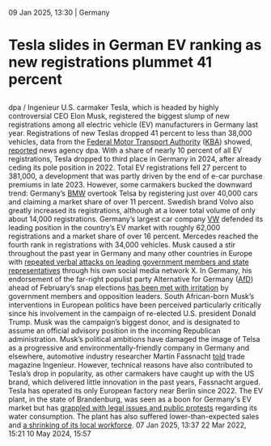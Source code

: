 09 Jan 2025, 13:30
| 
Germany
# Tesla slides in German EV ranking as new registrations plummet 41 percent
## 
dpa / Ingenieur 
U.S. carmaker Tesla, which is headed by highly controversial CEO Elon Musk, registered the biggest slump of new registrations among all electric vehicle (EV) manufacturers in Germany last year. Registrations of new Teslas dropped 41 percent to less than 38,000 vehicles, data from the [Federal Motor Transport Authority](https://www.cleanenergywire.org/experts/federal-motor-transport-authority) ([KBA](https://www.cleanenergywire.org/experts/federal-motor-transport-authority)) showed, [reported](https://www.n-tv.de/wirtschaft/Zulassungszahlen-des-Kraftfahrt-Bundesamt-VW-BMW-und-Mercedes-gewinnen-Tesla-und-Opel-verlieren-article25476383.html) news agency dpa.
With a share of nearly 10 percent of all EV registrations, Tesla dropped to third place in Germany in 2024, after already ceding its pole position in 2022. Total EV registrations fell 27 percent to 381,000, a development that was partly driven by the end of e-car purchase premiums in late 2023.
However, some carmakers bucked the downward trend: Germany’s [BMW](https://www.cleanenergywire.org/experts/bmw-bayerische-motoren-werke) overtook Telsa by registering just over 40,000 cars and claiming a market share of over 11 percent. Swedish brand Volvo also greatly increased its registrations, although at a lower total volume of only about 14,000 registrations. Germany’s largest car company [VW](https://www.cleanenergywire.org/experts/vw-volkswagen) defended its leading position in the country’s EV market with roughly 62,000 registrations and a market share of over 16 percent. Mercedes reached the fourth rank in registrations with 34,000 vehicles.
Musk caused a stir throughout the past year in Germany and many other countries in Europe with [repeated verbal attacks on leading government members and state representatives](https://www.bloomberg.com/news/articles/2025-01-08/elon-musk-s-political-interventions-in-uk-germany-put-targets-on-back-foot) through his own social media network X. In Germany, his endorsement of the far-right populist party Alternative for Germany ([AfD](https://www.cleanenergywire.org/experts/afd-alternative-germany)) ahead of February’s snap elections [has been met with irritation](https://www.bbc.com/news/articles/crmngpvv08lo) by government members and opposition leaders. South African-born Musk’s interventions in European politics have been perceived particularly critically since his involvement in the campaign of re-elected U.S. president Donald Trump. Musk was the campaign’s biggest donor, and is designated to assume an official advisory position in the incoming Republican administration.
Musk’s political ambitions have damaged the image of Telsa as a progressive and environmentally-friendly company in Germany and elsewhere, automotive industry researcher Martin Fassnacht [told](https://www.ingenieur.de/technik/fachbereiche/verkehr/tesla-kaempft-mit-imageproblem-bei-marke-und-macher/) trade magazine Ingenieur. However, technical reasons have also contributed to Tesla’s drop in popularity, as other carmakers have caught up with the US brand, which delivered little innovation in the past years, Fassnacht argued.
Tesla has operated its only European factory near Berlin since 2022. The EV plant, in the state of Brandenburg, was seen as a boon for Germany's EV market but has [grappled with legal issues and public protests](https://www.cleanenergywire.org/news/residents-reject-expansion-german-tesla-factory-non-binding-referendum) regarding its water consumption. The plant has also suffered lower-than-expected sales and [a shrinking of its local workforce](https://www.cleanenergywire.org/news/fears-job-cuts-berlins-tesla-factory-after-carmaker-announces-global-workforce-reduction). 
07 Jan 2025, 13:37
22 Mar 2022, 15:21
10 May 2024, 15:57